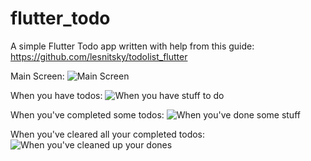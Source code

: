 # flutter_todo

A simple Flutter Todo app written with help from this guide: https://github.com/lesnitsky/todolist_flutter


Main Screen:
![Main Screen](https://i.imgur.com/dEEu7vu.png)

When you have todos:
![When you have stuff to do](https://i.imgur.com/iSpaq08.png)

When you've completed some todos:
![When you've done some stuff](https://i.imgur.com/UMwevzK.png)

When you've cleared all your completed todos:
![When you've cleaned up your dones](https://i.imgur.com/6U0FW1o.png)
